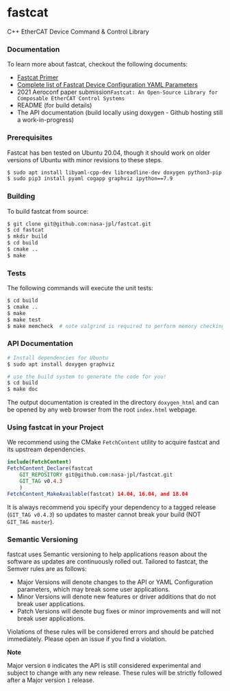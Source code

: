 # fastcat

C++ EtherCAT Device Command & Control Library

### Documentation

To learn more about fastcat, checkout the following documents:

- [Fastcat Primer](docs/fastcat_primer.md)
- [Complete list of Fastcat Device Configuration YAML Parameters](doc/fastcat_device_config_parameters.md)
- 2021 Aeroconf paper submission`Fastcat: An Open-Source Library for Composable
  EtherCAT Control Systems`
- README (for build details)
- The API documentation (build locally using doxygen - Github hosting still a work-in-progress)

### Prerequisites

Fastcat has ben tested on Ubuntu 20.04, though it should work on older versions of Ubuntu with minor revisions to these steps. 

```bash
$ sudo apt install libyaml-cpp-dev libreadline-dev doxygen python3-pip
$ sudo pip3 install pyaml cogapp graphviz ipython==7.9
```

### Building

To build fastcat from source:
```bash
$ git clone git@github.com:nasa-jpl/fastcat.git
$ cd fastcat
$ mkdir build
$ cd build
$ cmake ..
$ make
```

### Tests

The following commands will execute the unit tests:

```bash
$ cd build
$ cmake ..
$ make
$ make test
$ make memcheck  # note valgrind is required to perform memory checking
```

### API Documentation

```bash
# Install dependencies for Ubuntu
$ sudo apt install doxygen graphviz

# use the build system to generate the code for you!
$ cd build
$ make doc
```

The output documentation is created in the directory `doxygen_html` and can be opened by any web browser from the root `index.html` webpage.

### Using fastcat in your Project

We recommend using the CMake `FetchContent` utility to acquire fastcat and its upstream dependencies.

```cmake
include(FetchContent)
FetchContent_Declare(fastcat
    GIT_REPOSITORY git@github.com:nasa-jpl/fastcat.git
    GIT_TAG v0.4.3
    )
FetchContent_MakeAvailable(fastcat) 14.04, 16.04, and 18.04 
```

It is always recommend you specify your dependency to a tagged release (`GIT_TAG v0.4.3`) so updates to master cannot break your build (NOT `GIT_TAG master`). 

### Semantic Versioning

fastcat uses Semantic versioning to help applications reason about the software as updates are continuously rolled out. Tailored to fastcat, the Semver rules are as follows:

* Major Versions will denote changes to the API or YAML Configuration parameters, which may break some user applications.
* Minor Versions will denote new features or driver additions that do not break user applications.
* Patch Versions will denote bug fixes or minor improvements and will not break user applications.

Violations of these rules will be considered errors and should be patched immediately. Please open an issue if you find a violation.

**Note**

Major version `0` indicates the API is still considered experimental and subject to change with any new release. These rules will be strictly followed after a Major version `1` release. 


